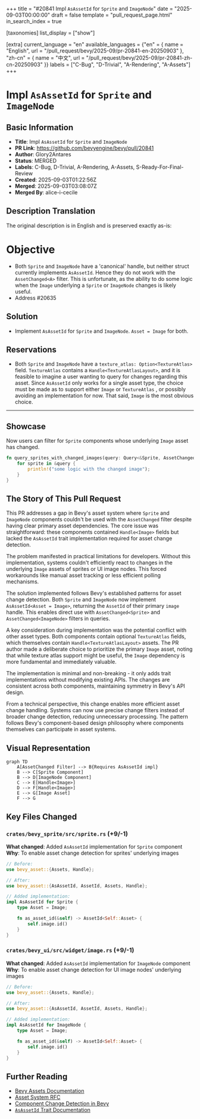 +++
title = "#20841 Impl `AsAssetId` for `Sprite` and `ImageNode`"
date = "2025-09-03T00:00:00"
draft = false
template = "pull_request_page.html"
in_search_index = true

[taxonomies]
list_display = ["show"]

[extra]
current_language = "en"
available_languages = {"en" = { name = "English", url = "/pull_request/bevy/2025-09/pr-20841-en-20250903" }, "zh-cn" = { name = "中文", url = "/pull_request/bevy/2025-09/pr-20841-zh-cn-20250903" }}
labels = ["C-Bug", "D-Trivial", "A-Rendering", "A-Assets"]
+++

# Impl `AsAssetId` for `Sprite` and `ImageNode`

## Basic Information
- **Title**: Impl `AsAssetId` for `Sprite` and `ImageNode`
- **PR Link**: https://github.com/bevyengine/bevy/pull/20841
- **Author**: Glory2Antares
- **Status**: MERGED
- **Labels**: C-Bug, D-Trivial, A-Rendering, A-Assets, S-Ready-For-Final-Review
- **Created**: 2025-09-03T01:22:56Z
- **Merged**: 2025-09-03T03:08:07Z
- **Merged By**: alice-i-cecile

## Description Translation
The original description is in English and is preserved exactly as-is:

# Objective

- Both `Sprite` and `ImageNode` have a 'canonical' handle, but neither struct currently implements `AsAssetId`. Hence they do not work with the `AssetChanged<A>` filter. This is unfortunate, as the ability to do some logic when the `Image` underlying a `Sprite` or `ImageNode` changes is likely useful. 
- Address #20635

## Solution

- Implement `AsAssetId` for `Sprite` and `ImageNode`. `Asset = Image` for both.

## Reservations
- Both `Sprite` and `ImageNode` have a `texture_atlas: Option<TextureAtlas>` field. `TextureAtlas` contains a `Handle<TextureAtlasLayout>`, and it is feasible to imagine a user wanting to query for changes regarding this asset. Since `AsAssetId` only works for a single asset type, the choice must be made as to support either `Image` or `TextureAtlas` , or possibly avoiding an implementation for now. That said, `Image` is the most obvious choice.

---

## Showcase
Now users can filter for `Sprite` components whose underlying `Image` asset has changed.

```rust
fn query_sprites_with_changed_images(query: Query<&Sprite, AssetChanged<Sprite>>) {
    for sprite in &query {
        println!("some logic with the changed image");
    }
}
```

## The Story of This Pull Request

This PR addresses a gap in Bevy's asset system where `Sprite` and `ImageNode` components couldn't be used with the `AssetChanged` filter despite having clear primary asset dependencies. The core issue was straightforward: these components contained `Handle<Image>` fields but lacked the `AsAssetId` trait implementation required for asset change detection.

The problem manifested in practical limitations for developers. Without this implementation, systems couldn't efficiently react to changes in the underlying `Image` assets of sprites or UI image nodes. This forced workarounds like manual asset tracking or less efficient polling mechanisms.

The solution implemented follows Bevy's established patterns for asset change detection. Both `Sprite` and `ImageNode` now implement `AsAssetId<Asset = Image>`, returning the `AssetId` of their primary `image` handle. This enables direct use with `AssetChanged<Sprite>` and `AssetChanged<ImageNode>` filters in queries.

A key consideration during implementation was the potential conflict with other asset types. Both components contain optional `TextureAtlas` fields, which themselves contain `Handle<TextureAtlasLayout>` assets. The PR author made a deliberate choice to prioritize the primary `Image` asset, noting that while texture atlas support might be useful, the `Image` dependency is more fundamental and immediately valuable.

The implementation is minimal and non-breaking - it only adds trait implementations without modifying existing APIs. The changes are consistent across both components, maintaining symmetry in Bevy's API design.

From a technical perspective, this change enables more efficient asset change handling. Systems can now use precise change filters instead of broader change detection, reducing unnecessary processing. The pattern follows Bevy's component-based design philosophy where components themselves can participate in asset systems.

## Visual Representation

```mermaid
graph TD
    A[AssetChanged Filter] --> B{Requires AsAssetId impl}
    B --> C[Sprite Component]
    B --> D[ImageNode Component]
    C --> E[Handle<Image>]
    D --> F[Handle<Image>]
    E --> G[Image Asset]
    F --> G
```

## Key Files Changed

### `crates/bevy_sprite/src/sprite.rs` (+9/-1)
**What changed**: Added `AsAssetId` implementation for `Sprite` component
**Why**: To enable asset change detection for sprites' underlying images

```rust
// Before:
use bevy_asset::{Assets, Handle};

// After:
use bevy_asset::{AsAssetId, AssetId, Assets, Handle};

// Added implementation:
impl AsAssetId for Sprite {
    type Asset = Image;

    fn as_asset_id(&self) -> AssetId<Self::Asset> {
        self.image.id()
    }
}
```

### `crates/bevy_ui/src/widget/image.rs` (+9/-1)
**What changed**: Added `AsAssetId` implementation for `ImageNode` component
**Why**: To enable asset change detection for UI image nodes' underlying images

```rust
// Before:
use bevy_asset::{Assets, Handle};

// After:
use bevy_asset::{AsAssetId, AssetId, Assets, Handle};

// Added implementation:
impl AsAssetId for ImageNode {
    type Asset = Image;

    fn as_asset_id(&self) -> AssetId<Self::Asset> {
        self.image.id()
    }
}
```

## Further Reading

- [Bevy Assets Documentation](https://bevyengine.org/learn/books/introduction/assets/)
- [Asset System RFC](https://github.com/bevyengine/rfcs/blob/main/rfcs/19-asset-system.md)
- [Component Change Detection in Bevy](https://bevyengine.org/learn/books/introduction/change-detection/)
- [`AsAssetId` Trait Documentation](https://docs.rs/bevy/latest/bevy/asset/trait.AsAssetId.html)
